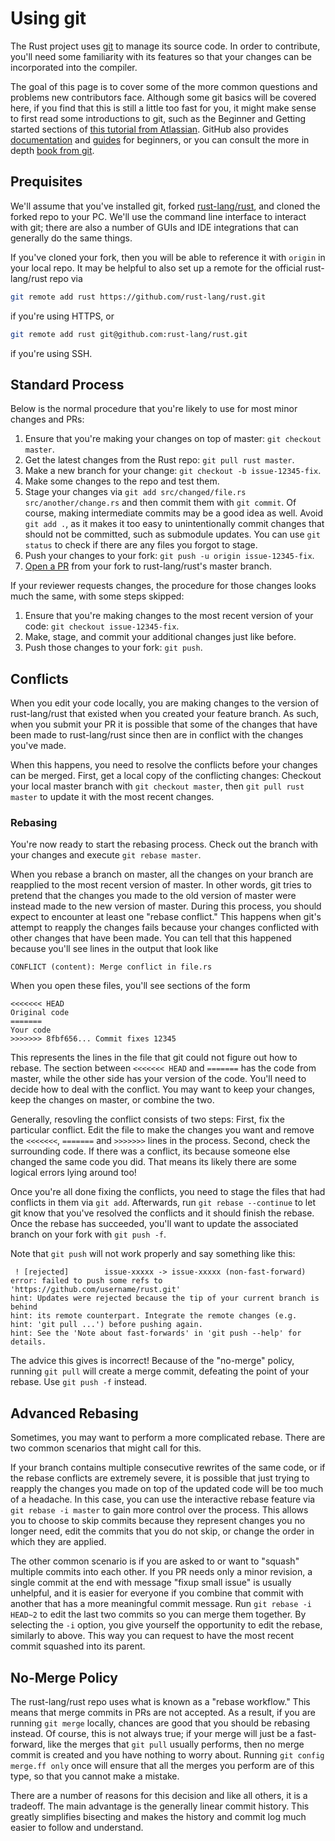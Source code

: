 # Using git

The Rust project uses [git] to manage its source code. In order to
contribute, you'll need some familiarity with its features so that your changes
can be incorporated into the compiler.

[git]: https://git-scm.com

The goal of this page is to cover some of the more common questions and
problems new contributors face. Although some git basics will be covered here,
if you  find that this is still a little too fast for you, it might make sense
to first read some introductions to git, such as the Beginner and Getting
started sections of [this tutorial from Atlassian][atlassian-git]. GitHub also
provides [documentation] and [guides] for beginners, or you can consult the
more in depth [book from git].

[book from git]: https://git-scm.com/book/en/v2/
[atlassian-git]: https://www.atlassian.com/git/tutorials/what-is-version-control
[documentation]: https://docs.github.com/en/github/getting-started-with-github/set-up-git
[guides]: https://guides.github.com/introduction/git-handbook/

## Prequisites

We'll assume that you've installed git, forked [rust-lang/rust], and cloned the
forked repo to your PC. We'll use the command line interface to interact
with git; there are also a number of GUIs and IDE integrations that can
generally do the same things.

[rust-lang/rust]: https://github.com/rust-lang/rust

If you've cloned your fork, then you will be able to reference it with `origin`
in your local repo. It may be helpful to also set up a remote for the official
rust-lang/rust repo via

```sh
git remote add rust https://github.com/rust-lang/rust.git
```

if you're using HTTPS, or

```sh
git remote add rust git@github.com:rust-lang/rust.git
```

if you're using SSH.

## Standard Process

Below is the normal procedure that you're likely to use for most minor changes
and PRs:

 1. Ensure that you're making your changes on top of master:
 `git checkout master`.
 2. Get the latest changes from the Rust repo: `git pull rust master`.
 3. Make a new branch for your change: `git checkout -b issue-12345-fix`.
 4. Make some changes to the repo and test them.
 5. Stage your changes via `git add src/changed/file.rs src/another/change.rs`
 and then commit them with `git commit`. Of course, making intermediate commits
 may be a good idea as well. Avoid `git add .`, as it makes it too easy to
 unintentionally commit changes that should not be committed, such as submodule
 updates. You can use `git status` to check if there are any files you forgot
 to stage.
 6. Push your changes to your fork: `git push -u origin issue-12345-fix`.
 7. [Open a PR][ghpullrequest] from your fork to rust-lang/rust's master branch.

[ghpullrequest]: https://guides.github.com/activities/forking/#making-a-pull-request

If your reviewer requests changes, the procedure for those changes looks much
the same, with some steps skipped:

 1. Ensure that you're making changes to the most recent version of your code:
 `git checkout issue-12345-fix`.
 2. Make, stage, and commit your additional changes just like before.
 3. Push those changes to your fork: `git push`.

## Conflicts

When you edit your code locally, you are making changes to the version of
rust-lang/rust that existed when you created your feature branch. As such, when
you submit your PR it is possible that some of the changes that have been made
to rust-lang/rust since then are in conflict with the changes you've made.

When this happens, you need to resolve the conflicts before your changes can be
merged. First, get a local copy of the conflicting changes: Checkout your local
master branch with `git checkout master`, then `git pull rust master` to
update it with the most recent changes.

### Rebasing

You're now ready to start the rebasing process. Check out the branch with your
changes and execute `git rebase master`.

When you rebase a branch on master, all the changes on your branch are
reapplied to the most recent version of master. In other words, git tries to
pretend that the changes you made to the old version of master were instead
made to the new version of master. During this process, you should expect to
encounter at least one "rebase conflict." This happens when git's attempt to
reapply the changes fails because your changes conflicted with other changes
that have been made. You can tell that this happened because you'll see
lines in the output that look like

```
CONFLICT (content): Merge conflict in file.rs
```

When you open these files, you'll see sections of the form

```
<<<<<<< HEAD
Original code
=======
Your code
>>>>>>> 8fbf656... Commit fixes 12345
```

This represents the lines in the file that git could not figure out how to
rebase. The section between `<<<<<<< HEAD` and `=======` has the code from
master, while the other side has your version of the code. You'll need to
decide how to deal with the conflict. You may want to keep your changes,
keep the changes on master, or combine the two.
 
Generally, resovling the conflict consists of two steps: First, fix the
particular conflict. Edit the file to make the changes you want and remove the
`<<<<<<<`, `=======` and `>>>>>>>` lines in the process. Second, check the
surrounding code. If there was a conflict, its because someone else changed the
same code you did. That means its likely there are some logical errors lying
around too!

Once you're all done fixing the conflicts, you need to stage the files that had
conflicts in them via `git add`. Afterwards, run `git rebase --continue` to let
git know that you've resolved the conflicts and it should finish the rebase.
Once the rebase has succeeded, you'll want to update the associated branch on
your fork with `git push -f`.

Note that `git push` will not work properly and say something like this:

```
 ! [rejected]        issue-xxxxx -> issue-xxxxx (non-fast-forward)
error: failed to push some refs to 'https://github.com/username/rust.git'
hint: Updates were rejected because the tip of your current branch is behind
hint: its remote counterpart. Integrate the remote changes (e.g.
hint: 'git pull ...') before pushing again.
hint: See the 'Note about fast-forwards' in 'git push --help' for details.
```

The advice this gives is incorrect! Because of the "no-merge" policy, running
`git pull` will create a merge commit, defeating the point of your rebase. Use
`git push -f` instead.

## Advanced Rebasing

Sometimes, you may want to perform a more complicated rebase. There are two
common scenarios that might call for this.

If your branch contains multiple consecutive rewrites of the same code, or if
the rebase conflicts are extremely severe, it is possible that just trying to
reapply the changes you made on top of the updated code will be too much of a
headache. In this case, you can use the interactive rebase feature via
`git rebase -i master` to gain more control over the process. This allows you
to choose to skip commits because they represent changes you no longer need,
edit the commits that you do not skip, or change the order in which they are
applied.

The other common scenario is if you are asked to or want to "squash" multiple
commits into each other. If you PR needs only a minor revision, a single commit
at the end with message "fixup small issue" is usually unhelpful, and it is
easier for everyone if you combine that commit with another that has a more
meaningful commit message. Run `git rebase -i HEAD~2` to edit the last two
commits so you can merge them together. By selecting the `-i` option, you give
yourself the opportunity to edit the rebase, similarly to above. This way you
can request to have the most recent commit squashed into its parent.

## No-Merge Policy

The rust-lang/rust repo uses what is known as a "rebase workflow." This means
that merge commits in PRs are not accepted. As a result, if you are running
`git merge` locally, chances are good that you should be rebasing instead. Of
course, this is not always true; if your merge will just be a fast-forward,
like the merges that `git pull` usually performs, then no merge commit is
created and you have nothing to worry about. Running `git config merge.ff only`
once will ensure that all the merges you perform are of this type, so that you
cannot make a mistake.

There are a number of reasons for this decision and like all others, it is a
tradeoff. The main advantage is the generally linear commit history. This
greatly simplifies bisecting and makes the history and commit log much easier
to follow and understand.
